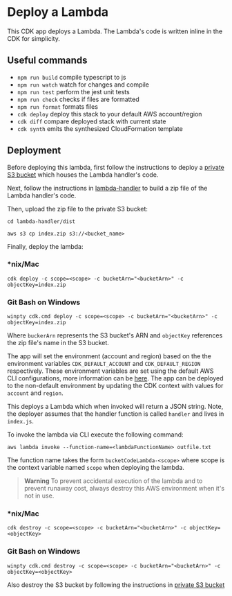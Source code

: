 # Deploy a Lambda

This CDK app deploys a Lambda. The Lambda's code is written inline in the CDK for simplicity.

## Useful commands

- `npm run build` compile typescript to js
- `npm run watch` watch for changes and compile
- `npm run test` perform the jest unit tests
- `npm run check` checks if files are formatted
- `npm run format` formats files
- `cdk deploy` deploy this stack to your default AWS account/region
- `cdk diff` compare deployed stack with current state
- `cdk synth` emits the synthesized CloudFormation template

## Deployment

Before deploying this lambda, first follow the instructions to deploy a [private S3 bucket](../deploy-s3-private-bucket/README.md) which houses the Lambda handler's code.

Next, follow the instructions in [lambda-handler](../lambda-handler/README.md) to build a zip file of the Lambda handler's code.

Then, upload the zip file to the private S3 bucket: 

`cd lambda-handler/dist`

`aws s3 cp index.zip s3://<bucket_name>`

Finally, deploy the lambda:

### *nix/Mac

`cdk deploy -c scope=<scope> -c bucketArn="<bucketArn>" -c objectKey=index.zip`

### Git Bash on Windows

`winpty cdk.cmd deploy -c scope=<scope> -c bucketArn="<bucketArn>" -c objectKey=index.zip`

Where `buckerArn` represents the S3 bucket's ARN and `objectKey` references the zip file's name in the S3 bucket.

The app will set the environment (account and region) based on the the environment variables `CDK_DEFAULT_ACCOUNT` and `CDK_DEFAULT_REGION` respectively. These environment variables are set using the default AWS CLI configurations, more information can be [here](https://docs.aws.amazon.com/cdk/v2/guide/environments.html). The app can be deployed to the non-default environment by updating the CDK context with values for `account` and `region`.

This deploys a Lambda which when invoked will return a JSON string. Note, the deployer assumes that the handler function is called `handler` and lives in `index.js`.

To invoke the lambda via CLI execute the following command:

`aws lambda invoke --function-name=<lambdaFunctionName> outfile.txt`

The function name takes the form `bucketCodeLambda-<scope>` where scope is the context variable named `scope` when deploying the lambda.

> **Warning** To prevent accidental execution of the lambda and to prevent runaway cost, always destroy this AWS environment when it's not in use.

### *nix/Mac

`cdk destroy -c scope=<scope> -c bucketArn="<bucketArn>" -c objectKey=<objectKey>`

### Git Bash on Windows

`winpty cdk.cmd destroy -c scope=<scope> -c bucketArn="<bucketArn>" -c objectKey=<objectKey>`

Also destroy the S3 bucket by following the instructions in [private S3 bucket](../deploy-s3-private-bucket/README.md#deployment)

